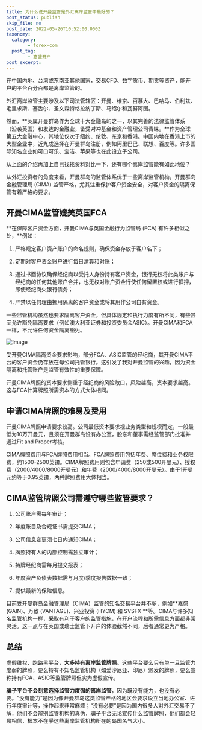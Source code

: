 ```yaml
---
title: 为什么说开曼监管是外汇离岸监管中最好的？
post_status: publish
skip_file: no
post_date: 2022-05-26T10:52:00.000Z
taxonomy:
  category:
        - forex-com
  post_tag:
        - 嘉盛开户
post_excerpt: 
---
```

在中国内地、台湾或东南亚其他国家，交易CFD、数字货币、期货等资产，能开户的平台百分百都是离岸监管的。

外汇离岸监管主要涉及以下司法管辖区：开曼、维京、百慕大、巴哈马、伯利兹、毛里求斯、塞舌尔、圣文森特格拉纳丁斯、马绍尔和瓦努阿图。

然而，**英属开曼群岛作为全球十大金融岛屿之一，以其完善的法律监管体系（沿袭英国）和发达的金融业，备受对冲基金和资产管理公司青睐。**作为全球第五大金融中心，其地位仅次于纽约、伦敦、东京和香港。中国内地在香港上市的大型企业中，近九成选择在开曼群岛注册，例如阿里巴巴、联想、百度等。许多国际知名企业如可口可乐、宝洁、苹果等也在此设立子公司。

从上面的介绍再加上自己找找资料对比一下，还有哪个离岸监管能有如此地位？

从外汇投资者的角度来看，开曼群岛的监管体系优于一些离岸监管机构。开曼群岛金融管理局 (CIMA) 监管严格，尤其注重保护客户资金安全，对客户资金的隔离保管有着严格的要求。

## 开曼CIMA监管媲美英国FCA

**在保障客户资金方面，开曼CIMA与英国金融行为监管局 (FCA) 有许多相似之处，**例如：

1. 严格规定客户资产账户的命名规则，确保资金存放于客户名下；

1. 定期对客户资金账户进行每日清算和对账；

1. 通过书面协议确保经纪商以受托人身份持有客户资金，银行无权将此类账户与经纪商的任何其他账户合并，也无权对账户资金行使任何留置权或进行扣押，即使经纪商欠银行债务；

1. 严禁以任何理由挪用隔离的客户资金或将其用作公司自有资金。

一些监管机构虽然也要求隔离客户资金，但具体规定和执行力度有所不同，有些甚至允许豁免隔离要求（例如澳大利亚证券和投资委员会ASIC）。开曼CIMA和FCA一样，不允许任何资金隔离豁免。

![Image](https://prod-files-secure.s3.us-west-2.amazonaws.com/39ed1227-6d7d-4570-be36-9ccd4a2c4241/bd849744-3fcb-4a37-8312-357962c8f065/image.png?X-Amz-Algorithm=AWS4-HMAC-SHA256&X-Amz-Content-Sha256=UNSIGNED-PAYLOAD&X-Amz-Credential=ASIAZI2LB466RNTURVUD%2F20250930%2Fus-west-2%2Fs3%2Faws4_request&X-Amz-Date=20250930T041342Z&X-Amz-Expires=3600&X-Amz-Security-Token=IQoJb3JpZ2luX2VjEFwaCXVzLXdlc3QtMiJIMEYCIQCHgJiSResJcC73JCtnIWrufly8SIuDI%2BqJHDKsHRYZ1gIhANCYAM%2F1u8VXZD3qSdcL%2Fkytu7jSn5TrRfz1dQtBu00kKogECOX%2F%2F%2F%2F%2F%2F%2F%2F%2F%2FwEQABoMNjM3NDIzMTgzODA1IgzdTR5FzryAuQBcjNYq3AOSH0Pf%2BjcTvFxtGWGO2tsedbL1nhEyUIYmr%2FNrTt8NTLltp18sM8fmuXFBzUSew%2FYiH4NLy8sKUzoemhUmFItNW9hMnEm3qtlurh%2BZDltoYmr1RnDptpV1dDLS%2BaXnnxAwXPMSWvkA26WMxQSkgAjpBu8Izpc%2Feew09qTBIc1jTwbZYJEnr3zIBiNqINPjvWevBD%2BwZrEKIhj1QrsEGXwAVEhHqI3QXFXpWU9Y662EbutwBAYM3KbL9vEG1I7poyLDu1eXoacbcEaGra5wFy6t5eCidNajAnPi4rWIAWB9IB819CbstHZAYdYf%2BTVu%2BYKam8Gcc%2FAg3EujXbiwE7PmnoMLPR7Ouv2OAKI4bQoPNpQYgCAnNc0l1gjFG9iIppztTtnOkuly5ApXF4QZwDfHMyTX1vT%2F0Ku%2FzW6ZJM9Vo5WdijJ4B9OfeyjLNoyPbPAY2GaSniC06SWyJElKWHvJIkO4MGk9EvuJYul0j5Qev1iAstDT000i1Ixnq7hQj4r9psJM07%2FdfyGaidt8PWw3S2v0Kr6LQIrVAk%2FYvYkv5bJzl%2FXyJJ7FVlaw%2BjsQHV2nMNdpiKzbXDkgvmBqQjaxQr0LEYckJccSKNgZSMD%2BftF%2F4D4RSqb6wtg12jC%2FqO3GBjqkAbopi4%2B73W4A1eEeYkLmVPahSIgjEkDy%2BzgurC%2BfKK5U8%2Bajupa%2BgffKQ66OEaCgABPTPnLgrgQGVofDmZNpzgj7ekOV71qPw9JQUObILa293ifLfyu97wDRknvw0qQlHkPSAMp9%2F6p3XXoXrfcy9r1b6VokwLPeldoKCY%2FA4ygJWZzupfF9%2FSp3aPTHxqC0b%2FNDgouK7aIgjG6Fj71GU7YCcGax&X-Amz-Signature=840fc88f59cc51007acbac9eee13bd733cddf6cefa1070666953e0aba755accb&X-Amz-SignedHeaders=host&x-amz-checksum-mode=ENABLED&x-id=GetObject)

受开曼CIMA隔离资金要求影响，部分FCA、ASIC监管的经纪商，其开曼CIMA平台的客户资金仍存放在母公司托管银行。这引发了我对开曼监管的兴趣，因为资金隔离和托管账户是监管有效性的重要保障。

开曼CIMA牌照的资本要求侧重于经纪商的风险敞口，风险越高，资本要求越高。这与FCA计算牌照所需资本的方式大体相同。

## **申请CIMA牌照的难易及费用**

开曼CIMA牌照申请要求较高。公司最低资本要求视业务类型和规模而定，一般最低为10万开曼元，且须在开曼群岛设有办公室，股东和董事需经监管部门批准并通过Fit and Proper考核。

CIMA牌照费用与FCA牌照费用相当。FCA牌照费用包括年费、席位费和业务权限费，约1500-2500英镑。CIMA牌照费用则包含申请费（250或500开曼元）、授权费（2000/4000/8000开曼元）和年费（2000/4000/8000开曼元）。由于1开曼元约等于0.95英镑，两种牌照费用大体相当。

## CIMA监管牌照公司需遵守哪些监管要求？

1. 公司账户需每年审计；

1. 年度账目及合规证书需提交CIMA；

1. 公司信息变更须七日内通知CIMA；

1. 牌照持有人的内部控制需独立审计；

1. 持牌经纪商需每月提交报表；

1. 年度资产负债表数据需与月度/季度报告数据一致；

1. 提供最新的保险信息。

目前受开曼群岛金融管理局（CIMA）监管的知名交易平台并不多，例如**嘉盛 (GAIN)、万致 (VANTAGE)、兴业投资 (HYCM) 和 SVSFX **等。CIMA与许多知名监管机构一样，采取有利于客户的监管措施，在开户流程和所需信息方面都非常灵活。这一点与在英国或瑞士监管下开户的体验截然不同，后者通常更为严格。

## 总结

虚假维权、跑路黑平台，**大多持有离岸监管牌照**。这些平台要么只有单一且监管力度弱的牌照，要么持有不知名监管机构（如爱沙尼亚、印尼）颁发的牌照，要么宣称持有FCA、ASIC等监管牌照但实为虚假宣传。

**骗子平台不会刻意选择监管力度强的离岸监管**，因为既没有能力，也没有必要。“没有能力”是因为像开曼群岛这类监管严格的地区会要求设立当地办公室、进行年度审计等，操作起来非常麻烦；“没有必要”是因为国内很多人对外汇交易不了解，他们不会辨别监管机构的真伪，骗子平台无论宣传什么监管牌照，他们都会轻易相信，根本不在乎这些离岸监管机构所在的岛国名气大小。